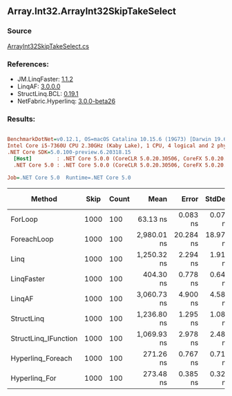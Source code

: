 ﻿## Array.Int32.ArrayInt32SkipTakeSelect

### Source
[ArrayInt32SkipTakeSelect.cs](../LinqBenchmarks/Array/Int32/ArrayInt32SkipTakeSelect.cs)

### References:
- JM.LinqFaster: [1.1.2](https://www.nuget.org/packages/JM.LinqFaster/1.1.2)
- LinqAF: [3.0.0.0](https://www.nuget.org/packages/LinqAF/3.0.0.0)
- StructLinq.BCL: [0.19.1](https://www.nuget.org/packages/StructLinq.BCL/0.19.1)
- NetFabric.Hyperlinq: [3.0.0-beta26](https://www.nuget.org/packages/NetFabric.Hyperlinq/3.0.0-beta26)

### Results:
``` ini

BenchmarkDotNet=v0.12.1, OS=macOS Catalina 10.15.6 (19G73) [Darwin 19.6.0]
Intel Core i5-7360U CPU 2.30GHz (Kaby Lake), 1 CPU, 4 logical and 2 physical cores
.NET Core SDK=5.0.100-preview.6.20318.15
  [Host]        : .NET Core 5.0.0 (CoreCLR 5.0.20.30506, CoreFX 5.0.20.30506), X64 RyuJIT
  .NET Core 5.0 : .NET Core 5.0.0 (CoreCLR 5.0.20.30506, CoreFX 5.0.20.30506), X64 RyuJIT

Job=.NET Core 5.0  Runtime=.NET Core 5.0  

```
|               Method | Skip | Count |        Mean |     Error |    StdDev | Ratio | RatioSD |  Gen 0 | Gen 1 | Gen 2 | Allocated |
|--------------------- |----- |------ |------------:|----------:|----------:|------:|--------:|-------:|------:|------:|----------:|
|              ForLoop | 1000 |   100 |    63.13 ns |  0.083 ns |  0.073 ns |  1.00 |    0.00 |      - |     - |     - |         - |
|          ForeachLoop | 1000 |   100 | 2,980.01 ns | 20.284 ns | 18.974 ns | 47.16 |    0.27 | 0.0153 |     - |     - |      32 B |
|                 Linq | 1000 |   100 | 1,250.32 ns |  2.294 ns |  1.916 ns | 19.81 |    0.03 | 0.0725 |     - |     - |     152 B |
|           LinqFaster | 1000 |   100 |   404.30 ns |  0.778 ns |  0.649 ns |  6.40 |    0.01 | 0.6080 |     - |     - |    1272 B |
|               LinqAF | 1000 |   100 | 3,060.73 ns |  4.900 ns |  4.583 ns | 48.48 |    0.09 |      - |     - |     - |         - |
|           StructLinq | 1000 |   100 | 1,236.80 ns |  1.295 ns |  1.081 ns | 19.59 |    0.03 | 0.0458 |     - |     - |      96 B |
| StructLinq_IFunction | 1000 |   100 | 1,069.93 ns |  2.978 ns |  2.487 ns | 16.95 |    0.04 | 0.0458 |     - |     - |      96 B |
|    Hyperlinq_Foreach | 1000 |   100 |   271.26 ns |  0.767 ns |  0.717 ns |  4.30 |    0.01 |      - |     - |     - |         - |
|        Hyperlinq_For | 1000 |   100 |   273.48 ns |  0.385 ns |  0.322 ns |  4.33 |    0.01 |      - |     - |     - |         - |
